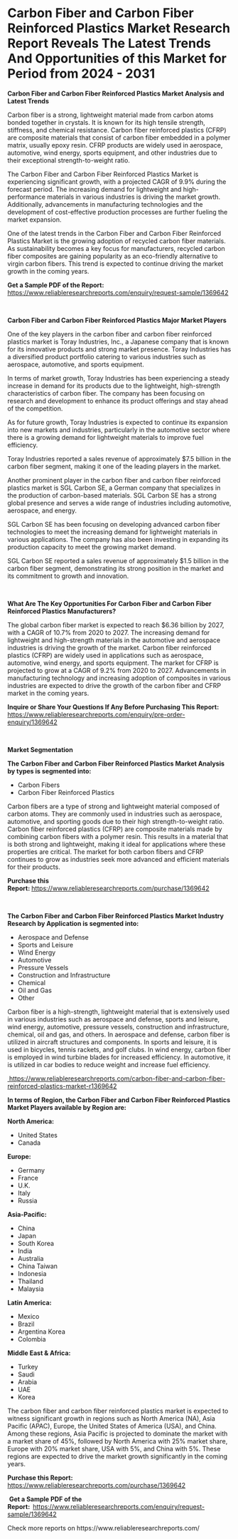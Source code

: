 <p><h1>Carbon Fiber and Carbon Fiber Reinforced Plastics Market Research Report Reveals The Latest Trends And Opportunities of this Market for Period from 2024 - 2031</h1></p><p><strong>Carbon Fiber and Carbon Fiber Reinforced Plastics Market Analysis and Latest Trends</strong></p>
<p><p>Carbon fiber is a strong, lightweight material made from carbon atoms bonded together in crystals. It is known for its high tensile strength, stiffness, and chemical resistance. Carbon fiber reinforced plastics (CFRP) are composite materials that consist of carbon fiber embedded in a polymer matrix, usually epoxy resin. CFRP products are widely used in aerospace, automotive, wind energy, sports equipment, and other industries due to their exceptional strength-to-weight ratio.</p><p>The Carbon Fiber and Carbon Fiber Reinforced Plastics Market is experiencing significant growth, with a projected CAGR of 9.9% during the forecast period. The increasing demand for lightweight and high-performance materials in various industries is driving the market growth. Additionally, advancements in manufacturing technologies and the development of cost-effective production processes are further fueling the market expansion.</p><p>One of the latest trends in the Carbon Fiber and Carbon Fiber Reinforced Plastics Market is the growing adoption of recycled carbon fiber materials. As sustainability becomes a key focus for manufacturers, recycled carbon fiber composites are gaining popularity as an eco-friendly alternative to virgin carbon fibers. This trend is expected to continue driving the market growth in the coming years.</p></p>
<p><strong>Get a Sample PDF of the Report:&nbsp;</strong> <a href="https://www.reliableresearchreports.com/enquiry/request-sample/1369642">https://www.reliableresearchreports.com/enquiry/request-sample/1369642</a></p>
<p>&nbsp;</p>
<p><strong>Carbon Fiber and Carbon Fiber Reinforced Plastics Major Market Players</strong></p>
<p><p>One of the key players in the carbon fiber and carbon fiber reinforced plastics market is Toray Industries, Inc., a Japanese company that is known for its innovative products and strong market presence. Toray Industries has a diversified product portfolio catering to various industries such as aerospace, automotive, and sports equipment.</p><p>In terms of market growth, Toray Industries has been experiencing a steady increase in demand for its products due to the lightweight, high-strength characteristics of carbon fiber. The company has been focusing on research and development to enhance its product offerings and stay ahead of the competition.</p><p>As for future growth, Toray Industries is expected to continue its expansion into new markets and industries, particularly in the automotive sector where there is a growing demand for lightweight materials to improve fuel efficiency.</p><p>Toray Industries reported a sales revenue of approximately $7.5 billion in the carbon fiber segment, making it one of the leading players in the market.</p><p>Another prominent player in the carbon fiber and carbon fiber reinforced plastics market is SGL Carbon SE, a German company that specializes in the production of carbon-based materials. SGL Carbon SE has a strong global presence and serves a wide range of industries including automotive, aerospace, and energy.</p><p>SGL Carbon SE has been focusing on developing advanced carbon fiber technologies to meet the increasing demand for lightweight materials in various applications. The company has also been investing in expanding its production capacity to meet the growing market demand.</p><p>SGL Carbon SE reported a sales revenue of approximately $1.5 billion in the carbon fiber segment, demonstrating its strong position in the market and its commitment to growth and innovation.</p></p>
<p>&nbsp;</p>
<p><strong>What Are The Key Opportunities For Carbon Fiber and Carbon Fiber Reinforced Plastics Manufacturers?</strong></p>
<p><p>The global carbon fiber market is expected to reach $6.36 billion by 2027, with a CAGR of 10.7% from 2020 to 2027. The increasing demand for lightweight and high-strength materials in the automotive and aerospace industries is driving the growth of the market. Carbon fiber reinforced plastics (CFRP) are widely used in applications such as aerospace, automotive, wind energy, and sports equipment. The market for CFRP is projected to grow at a CAGR of 9.2% from 2020 to 2027. Advancements in manufacturing technology and increasing adoption of composites in various industries are expected to drive the growth of the carbon fiber and CFRP market in the coming years.</p></p>
<p><strong>Inquire or Share Your Questions If Any Before Purchasing This Report:</strong> <a href="https://www.reliableresearchreports.com/enquiry/pre-order-enquiry/1369642">https://www.reliableresearchreports.com/enquiry/pre-order-enquiry/1369642</a></p>
<p>&nbsp;</p>
<p><strong>Market Segmentation</strong></p>
<p><strong>The Carbon Fiber and Carbon Fiber Reinforced Plastics Market Analysis by types is segmented into:</strong></p>
<p><ul><li>Carbon Fibers</li><li>Carbon Fiber Reinforced Plastics</li></ul></p>
<p><p>Carbon fibers are a type of strong and lightweight material composed of carbon atoms. They are commonly used in industries such as aerospace, automotive, and sporting goods due to their high strength-to-weight ratio. Carbon fiber reinforced plastics (CFRP) are composite materials made by combining carbon fibers with a polymer resin. This results in a material that is both strong and lightweight, making it ideal for applications where these properties are critical. The market for both carbon fibers and CFRP continues to grow as industries seek more advanced and efficient materials for their products.</p></p>
<p><strong>Purchase this Report:&nbsp;</strong><a href="https://www.reliableresearchreports.com/purchase/1369642">https://www.reliableresearchreports.com/purchase/1369642</a></p>
<p>&nbsp;</p>
<p><strong>The Carbon Fiber and Carbon Fiber Reinforced Plastics Market Industry Research by Application is segmented into:</strong></p>
<p><ul><li>Aerospace and Defense</li><li>Sports and Leisure</li><li>Wind Energy</li><li>Automotive</li><li>Pressure Vessels</li><li>Construction and Infrastructure</li><li>Chemical</li><li>Oil and Gas</li><li>Other</li></ul></p>
<p><p>Carbon fiber is a high-strength, lightweight material that is extensively used in various industries such as aerospace and defense, sports and leisure, wind energy, automotive, pressure vessels, construction and infrastructure, chemical, oil and gas, and others. In aerospace and defense, carbon fiber is utilized in aircraft structures and components. In sports and leisure, it is used in bicycles, tennis rackets, and golf clubs. In wind energy, carbon fiber is employed in wind turbine blades for increased efficiency. In automotive, it is utilized in car bodies to reduce weight and increase fuel efficiency.</p></p>
<p><a href="https://www.reliableresearchreports.com/carbon-fiber-and-carbon-fiber-reinforced-plastics-market-r1369642">&nbsp;https://www.reliableresearchreports.com/carbon-fiber-and-carbon-fiber-reinforced-plastics-market-r1369642</a></p>
<p><strong>In terms of Region, the Carbon Fiber and Carbon Fiber Reinforced Plastics Market Players available by Region are:</strong></p>
<p>
    <p> <strong> North America: </strong>
        <ul>
            <li>United States</li>
            <li>Canada</li>
        </ul>
        </p> 
    <p> <strong> Europe: </strong>
        <ul>
            <li>Germany</li>
            <li>France</li>
            <li>U.K.</li>
            <li>Italy</li>
            <li>Russia</li>
        </ul>
        </p> 
    <p> <strong> Asia-Pacific: </strong>
        <ul>
            <li>China</li>
            <li>Japan</li>
            <li>South Korea</li>
            <li>India</li>
            <li>Australia</li>
            <li>China Taiwan</li>
            <li>Indonesia</li>
            <li>Thailand</li>
            <li>Malaysia</li>
        </ul>
        </p> 
    <p> <strong> Latin America: </strong>
        <ul>
            <li>Mexico</li>
            <li>Brazil</li>
            <li>Argentina Korea</li>
            <li>Colombia</li>
        </ul>
        </p> 
    <p> <strong> Middle East & Africa: </strong>
        <ul>
            <li>Turkey</li>
            <li>Saudi</li>
            <li>Arabia</li>
            <li>UAE</li>
            <li>Korea</li>
        </ul>
    </p>
    </p>
<p><p>The carbon fiber and carbon fiber reinforced plastics market is expected to witness significant growth in regions such as North America (NA), Asia Pacific (APAC), Europe, the United States of America (USA), and China. Among these regions, Asia Pacific is projected to dominate the market with a market share of 45%, followed by North America with 25% market share, Europe with 20% market share, USA with 5%, and China with 5%. These regions are expected to drive the market growth significantly in the coming years.</p></p>
<p><strong>Purchase this Report: </strong><a href="https://www.reliableresearchreports.com/purchase/1369642">https://www.reliableresearchreports.com/purchase/1369642</a></p>
<p>&nbsp;<strong>Get a Sample PDF of the Report:&nbsp;&nbsp;</strong><a href="https://www.reliableresearchreports.com/enquiry/request-sample/1369642">https://www.reliableresearchreports.com/enquiry/request-sample/1369642</a></p>
<p><strong></strong></p>
<p>Check more reports on https://www.reliableresearchreports.com/</p>